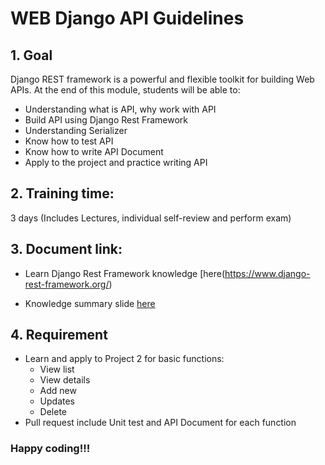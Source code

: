 # WEB Django API Guidelines

## 1. Goal
Django REST framework is a powerful and flexible toolkit for building Web APIs. At the end of this module, students will be able to:
   - Understanding what is API, why work with API
   - Build API using Django Rest Framework
   - Understanding Serializer
   - Know how to test API
   - Know how to write API Document
   - Apply to the project and practice writing API

## 2. Training time:
3 days (Includes Lectures, individual self-review and perform exam)

## 3. Document link:
- Learn Django Rest Framework knowledge [here(https://www.django-rest-framework.org/)

- Knowledge summary slide [here](https://drive.google.com/drive/folders/1mO3zqCV5y96TL81kW5j0wajFOtRj1wzd?usp=sharing)

## 4. Requirement
- Learn and apply to Project 2 for basic functions:
  + View list
  + View details
  + Add new
  + Updates
  + Delete
- Pull request include Unit test and API Document for each function

### Happy coding!!!
